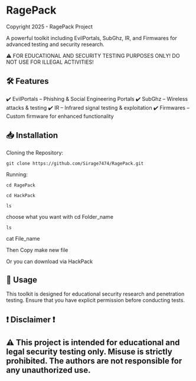 # RagePack

Copyright 2025 - RagePack Project

A powerful toolkit including EvilPortals, SubGhz, IR, and Firmwares for advanced testing and security research.

⚠️ FOR EDUCATIONAL AND SECURITY TESTING PURPOSES ONLY! DO NOT USE FOR ILLEGAL ACTIVITIES!

## 🛠 Features

✔️ EvilPortals – Phishing & Social Engineering Portals ✔️ SubGhz – Wireless attacks & testing ✔️ IR – Infrared signal testing & exploitation ✔️ Firmwares – Custom firmware for enhanced functionality

## 📥 Installation

Cloning the Repository:
```
git clone https://github.com/Sirage7474/RagePack.git
```

Running:
```
cd RagePack
```

```
cd HackPack
```

```
ls
```
choose what you want with cd Folder_name

```
ls
```
cat File_name

Then Copy make new file

Or you can download via HackPack

## 📌 Usage

This toolkit is designed for educational security research and penetration testing. Ensure that you have explicit permission before conducting tests.

## ❗ Disclaimer ❗

## ⚠️ This project is intended for educational and legal security testing only. Misuse is strictly prohibited. The authors are not responsible for any unauthorized use.

